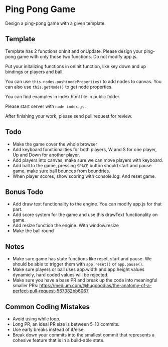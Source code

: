# Ping Pong Game
Design a ping-pong game with a given template.

## Template
Template has 2 functions onInit and onUpdate. Please design your ping-pong game with only those two functions. Do not modify app.js.

Put your initalizing functions in onInit function, like key down and up bindings or players and ball.

You can use ```this.nodes.push(nodeProperties)``` to add nodes to canvas.
You can also use ```this.getNode()``` to get node properties.

You can find examples in index.html file in public folder.

Please start server with ```node index.js```.

After finishing your work, please send pull request for review.

## Todo
- Make the game cover the whole browser
- Add keyboard functionalities for both players, W and S for one player, Up and Down for another player.
- Add players into canvas, make sure we can move players with keyboard.
- Add ball to the game, pressing ```SPACE``` button should start and pause game, make sure ball bounces from boundries.
- When player scores, show scoring with console.log. And reset game.

## Bonus Todo
- Add draw text functionality to the engine. You can modify app.js for that part.
- Add score system for the game and use this drawText functionality on game.
- Add resize function the engine. With window.resize
- Make the ball round

## Notes
- Make sure game has state functions like reset, start and pause. We should be able to trigger them with ```app.reset()``` or ```app.pause()```.
- Make sure players or ball uses app.width and app.height values dynamicly, hard coded values will be rejected.
- Make sure you have a base PR and break up the code into meaningful smaller PRs: https://medium.com/@hugooodias/the-anatomy-of-a-perfect-pull-request-567382bb6067

## Common Coding Mistakes
- Avoid using while loop.
- Long PR, an ideal PR size is between 5-10 commits.
- Use early breaks instead of if/else.
- Break down your commits into the smallest commit that represents a cohesive feature that is in a build-able state.
